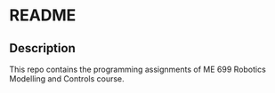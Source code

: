 # README

## Description

This repo contains the programming assignments of ME 699 Robotics Modelling and Controls course.
